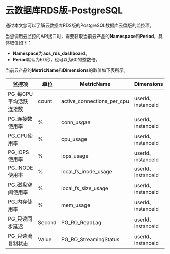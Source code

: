 # 云数据库RDS版-PostgreSQL

通过本文您可以了解云数据库RDS版的PostgreSQL数据库云盘版的监控项。

当您调用云监控的API接口时，需要获取当前云产品的**Namespace**和**Period**，具体取值如下：

-   **Namespace**为**acs\_rds\_dashboard**。
-   **Period**默认为60秒，也可以为60的整数倍。

当前云产品的**MetricName**和**Dimensions**的取值如下表所示。

|监控项|单位|MetricName|Dimensions|Statistics|
|---|--|----------|----------|----------|
|PG\_每CPU平均活跃连接数|count|active\_connections\_per\_cpu|userId、instanceId|Average|
|PG\_连接数使用率|%|conn\_usgae|userId、instanceId|Average|
|PG\_CPU使用率|%|cpu\_usage|userId、instanceId|Average|
|PG\_IOPS使用率|%|iops\_usage|userId、instanceId|Average|
|PG\_INODE使用率|%|local\_fs\_inode\_usage|userId、instanceId|Average|
|PG\_磁盘空间使用率|%|local\_fs\_size\_usage|userId、instanceId|Average|
|PG\_内存使用率|%|mem\_usage|userId、instanceId|Average|
|PG\_只读同步延迟|Second|PG\_RO\_ReadLag|userId、instanceId|Average|
|PG\_只读流复制状态|Value|PG\_RO\_StreamingStatus|userId、instanceId|Average|

